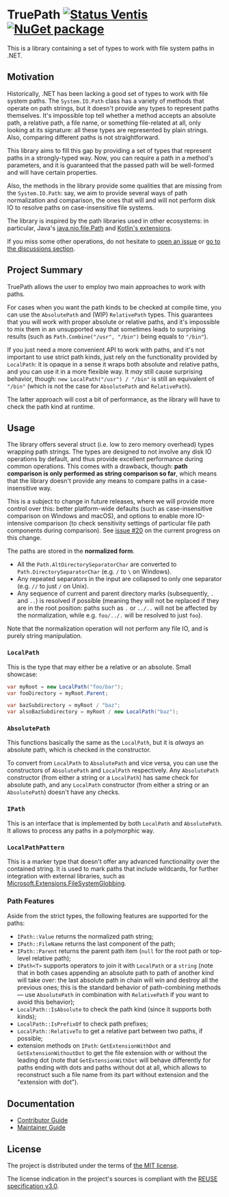 <!--
SPDX-FileCopyrightText: 2024 Friedrich von Never <friedrich@fornever.me>

SPDX-License-Identifier: MIT
-->

TruePath [![Status Ventis][status-ventis]][andivionian-status-classifier] [![NuGet package][nuget.badge]][nuget.page]
========
This is a library containing a set of types to work with file system paths in .NET.

Motivation
----------
Historically, .NET has been lacking a good set of types to work with file system paths. The `System.IO.Path` class has a variety of methods that operate on path strings, but it doesn't provide any types to represent paths themselves. It's impossible top tell whether a method accepts an absolute path, a relative path, a file name, or something file-related at all, only looking at its signature: all these types are represented by plain strings. Also, comparing different paths is not straightforward.

This library aims to fill this gap by providing a set of types that represent paths in a strongly-typed way. Now, you can require a path in a method's parameters, and it is guaranteed that the passed path will be well-formed and will have certain properties.

Also, the methods in the library provide some qualities that are missing from the `System.IO.Path`: say, we aim to provide several ways of path normalization and comparison, the ones that will and will not perform disk IO to resolve paths on case-insensitive file systems.

The library is inspired by the path libraries used in other ecosystems: in particular, Java's [java.nio.file.Path][java.path] and [Kotlin's extensions][kotlin.path].

If you miss some other operations, do not hesitate to [open an issue][issues] or [go to the discussions section][discussions].

Project Summary
---------------
TruePath allows the user to employ two main approaches to work with paths.

For cases when you want the path kinds to be checked at compile time, you can use the `AbsolutePath` and (WIP) <!-- TODO[#23] --> `RelativePath` types. This guarantees that you will work with proper absolute or relative paths, and it's impossible to mix them in an unsupported way that sometimes leads to surprising results (such as `Path.Combine("/usr", "/bin")` being equals to `"/bin"`).

If you just need a more convenient API to work with paths, and it's not important to use strict path kinds, just rely on the functionality provided by `LocalPath`: it is opaque in a sense it wraps both absolute and relative paths, and you can use it in a more flexible way. It _may_ still cause surprising behavior, though: `new LocalPath("/usr") / "/bin"` is still an equivalent of `"/bin"` (which is not the case for `AbsolutePath` and `RelativePath`).

The latter approach will cost a bit of performance, as the library will have to check the path kind at runtime.

Usage
-----
The library offers several struct (i.e. low to zero memory overhead) types wrapping path strings. The types are designed to not involve any disk IO operations by default, and thus provide excellent performance during common operations. This comes with a drawback, though: **path comparison is only performed as string comparison so far**, which means that the library doesn't provide any means to compare paths in a case-insensitive way.

This is a subject to change in future releases, where we will provide more control over this: better platform-wide defaults (such as case-insensitive comparison on Windows and macOS), and options to enable more IO-intensive comparison (to check sensitivity settings of particular file path components during comparison). See [issue #20][issue.20] on the current progress on this change.

The paths are stored in the **normalized form**.

- All the `Path.AltDirectorySeparatorChar` are converted to `Path.DirectorySeparatorChar` (e.g. `/` to `\` on Windows).
- Any repeated separators in the input are collapsed to only one separator (e.g. `//` to just `/` on Unix).
- Any sequence of current and parent directory marks (subsequently, `.` and `..`) is resolved if possible (meaning they
  will not be replaced if they are in the root position: paths such as `.` or `../..` will not be affected by the
  normalization, while e.g. `foo/../.` will be resolved to just `foo`).

Note that the normalization operation will not perform any file IO, and is purely string manipulation.

### `LocalPath`
This is the type that may either be a relative or an absolute. Small showcase:
```csharp
var myRoot = new LocalPath("foo/bar");
var fooDirectory = myRoot.Parent;

var bazSubdirectory = myRoot / "baz";
var alsoBazSubdirectory = myRoot / new LocalPath("baz");
```

### `AbsolutePath`
This functions basically the same as the `LocalPath`, but it is _always_ an absolute path, which is checked in the constructor.

To convert from `LocalPath` to `AbsolutePath` and vice versa, you can use the constructors of `AbsolutePath` and `LocalPath` respectively. Any `AbsolutePath` constructor (from either a string or a `LocalPath`) has same check for absolute path, and any `LocalPath` constructor (from either a string or an `AbsolutePath`) doesn't have any checks.

### `IPath`
This is an interface that is implemented by both `LocalPath` and `AbsolutePath`. It allows to process any paths in a polymorphic way.

### `LocalPathPattern`
This is a marker type that doesn't offer any advanced functionality over the contained string. It is used to mark paths that include wildcards, for further integration with external libraries, such as [Microsoft.Extensions.FileSystemGlobbing][file-system-globbing.nuget].

### Path Features
Aside from the strict types, the following features are supported for the paths:
- `IPath::Value` returns the normalized path string;
- `IPath::FileName` returns the last component of the path;
- `IPath::Parent` returns the parent path item (`null` for the root path or top-level relative path);
- `IPath<T>` supports operators to join it with `LocalPath` or a `string` (note that in both cases appending an absolute path to path of another kind will take over: the last absolute path in chain will win and destroy all the previous ones; this is the standard behavior of path-combining methods — use `AbsolutePath` in combination with `RelativePath` if you want to avoid this behavior);
- `LocalPath::IsAbsolute` to check the path kind (since it supports both kinds);
- `LocalPath::IsPrefixOf` to check path prefixes;
- `LocalPath::RelativeTo` to get a relative part between two paths, if possible;
- extension methods on `IPath`: `GetExtensionWithDot` and `GetExtensionWithoutDot` to get the file extension with or without the leading dot (note that `GetExtensionWithDot` will behave differently for paths ending with dots and paths without dot at all, which allows to reconstruct such a file name from its part without extension and the "extension with dot").

Documentation
-------------
- [Contributor Guide][docs.contributing]
- [Maintainer Guide][docs.maintaining]

License
-------
The project is distributed under the terms of [the MIT license][docs.license].

The license indication in the project's sources is compliant with the [REUSE specification v3.0][reuse.spec].

[andivionian-status-classifier]: https://andivionian.fornever.me/v1/#status-ventis-
[discussions]: https://github.com/ForNeVeR/TruePath/discussions
[docs.contributing]: CONTRIBUTING.md
[docs.license]: LICENSE.txt
[docs.maintaining]: MAINTAINING.md
[file-system-globbing.nuget]: https://www.nuget.org/packages/Microsoft.Extensions.FileSystemGlobbing
[issue.20]: https://github.com/ForNeVeR/TruePath/issues/20
[issues]: https://github.com/ForNeVeR/TruePath/issues
[java.path]: https://docs.oracle.com/en%2Fjava%2Fjavase%2F21%2Fdocs%2Fapi%2F%2F/java.base/java/nio/file/Path.html
[kotlin.path]: https://kotlinlang.org/api/latest/jvm/stdlib/kotlin.io.path/java.nio.file.-path/
[nuget.badge]: https://img.shields.io/nuget/v/TruePath
[nuget.page]: https://www.nuget.org/packages/TruePath
[reuse.spec]: https://reuse.software/spec/
[status-ventis]: https://img.shields.io/badge/status-ventis-yellow.svg
